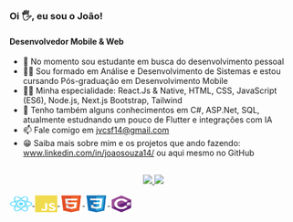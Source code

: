 ### Oi 🖐, eu sou o João!
#### Desenvolvedor Mobile & Web

- 🔭 No momento sou estudante em busca do desenvolvimento pessoal
- 👨‍🎓 Sou formado em Análise e Desenvolvimento de Sistemas e estou cursando Pós-graduação em Desenvolvimento Mobile
- 👨‍💻 Minha especialidade: React.Js & Native, HTML, CSS, JavaScript (ES6), Node.js, Next.js Bootstrap, Tailwind
- 🌱 Tenho também alguns conhecimentos em C#, ASP.Net, SQL, atualmente estudnando um pouco de Flutter e integrações com IA
- 📫 Fale comigo em jvcsf14@gmail.com
- 😁 Saiba mais sobre mim e os projetos que ando fazendo: www.linkedin.com/in/joaosouza14/ ou aqui mesmo no GitHub

##

<div align="center">
  <a href="https://github.com/joaosouza14">
  <img height="180em" src="https://github-readme-stats-sigma-five.vercel.app/api?username=joaosouza14&show_icons=true&theme=dark&include_all_commits=true&count_private=true"/>
  <img height="180em" src="https://github-readme-stats-sigma-five.vercel.app/api/top-langs/?username=joaosouza14&layout=compact&langs_count=7&theme=dark"/>
</div>

<div style="display: inline_block"><br>
  <img align="center" alt="Joao-React" height="30" width="40" src="https://github.com/devicons/devicon/blob/master/icons/react/react-original.svg">
  <img align="center" alt="Joao-Js" height="30" width="40" src="https://raw.githubusercontent.com/devicons/devicon/master/icons/javascript/javascript-plain.svg">
  <img align="center" alt="Joao-HTML" height="30" width="40" src="https://raw.githubusercontent.com/devicons/devicon/master/icons/html5/html5-original.svg">
  <img align="center" alt="Joao-CSS" height="30" width="40" src="https://raw.githubusercontent.com/devicons/devicon/master/icons/css3/css3-original.svg">
  <img align="center" alt="Joao-Csharp" height="30" width="40" src="https://raw.githubusercontent.com/devicons/devicon/master/icons/csharp/csharp-original.svg">
</div>

##
